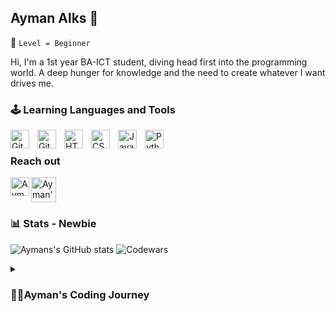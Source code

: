 ## Ayman Alks 🐛

🌱 `Level = Beginner` 


Hi, I'm a 1st year BA-ICT student, diving head first into the programming world.
A deep hunger for knowledge and the need to create whatever I want drives me.

### 🕹 Learning Languages and Tools 

<img align="left" alt="Git" width="30px" style="padding-right:10px;" src="https://cdn.jsdelivr.net/gh/devicons/devicon/icons/vscode/vscode-original.svg" />          
<img align="left" alt="Git" width="30px" style="padding-right:10px;" src="https://cdn.jsdelivr.net/gh/devicons/devicon/icons/git/git-original.svg" />
<img align="left" alt="HTML" width="30px" style="padding-right:10px;" src="https://cdn.jsdelivr.net/gh/devicons/devicon/icons/html5/html5-plain.svg" />
<img align="left" alt="CSS" width="30px" style="padding-right:10px;" src="https://cdn.jsdelivr.net/gh/devicons/devicon/icons/css3/css3-plain.svg" />
<img align="left" alt="JavaScript" width="30px" style="padding-right:10px;" src="https://cdn.jsdelivr.net/gh/devicons/devicon/icons/javascript/javascript-plain.svg" />
<img align="left" alt="Python" width="30px" style="padding-right:10px;" src="https://cdn.jsdelivr.net/gh/devicons/devicon/icons/python/python-plain.svg" />
<br />

### Reach out
<a href="https://www.linkedin.com/in/ayman-alkholagi-786ba3219/">
  <img 
   align="centre" 
   alt="Ayman's LinkedIN" 
   width="40x"
   src="https://img.icons8.com/color/48/linkedin.png" />
  
</a>
<a href="https://twitter.com/TheAlkermist">
  <img align="left" 
    alt="Ayman Alks | Twitter" 
    width="30px" 
    src="https://upload.wikimedia.org/wikipedia/commons/6/6f/Logo_of_Twitter.svg" />
</a>



### 📊 Stats - Newbie
![Aymans's GitHub stats](https://github-readme-stats.vercel.app/api?username=ayman-alks&show_icons=true&theme=default_repocard)
![Codewars](https://github.r2v.ch/codewars?user=The_Alkermist&theme=gradient)


<details>
 <summary><h3>🧙‍♂️Ayman's Coding Journey</h3></summary>
   I've always wanted be able to build whatever I wanted to, it didn't matter what it was, just had fun doing so, and I like that about IT, particularly software, specifically games. The freedom that it provides to work on anything you want to, or anything that you need, and seeing it in action, hopefully working the way it was intended 😂 I've had a couple of small 2D pixel art Godot projects 🕹 but never really got far with it as I lack the know how. So here I am on a quest to learn the skills I need to and grow, and to finally have the ability to build dreams✨rather than just dream about it.  

<!--
**Ayman-Alks/Ayman-Alks** is a ✨ _special_  repository because its `README.md` (this file) appears on your GitHub profile.

Here are some ideas to get you started:

- 🔭 I’m currently working on ...
- 🌱 I’m currently learning ...
- 👯 I’m looking to collaborate on ...
- 🤔 I’m looking for help with ...
- 💬 Ask me about ...
- 📫 How to reach me: ...
- ⚡ Fun fact: ...
-->
